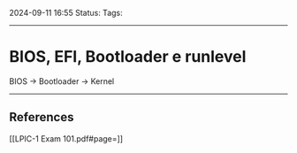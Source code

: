 2024-09-11 16:55
Status:
Tags:
___
# BIOS, EFI, Bootloader e runlevel

BIOS -> Bootloader -> Kernel




___
## References
[[LPIC-1 Exam 101.pdf#page=]]
